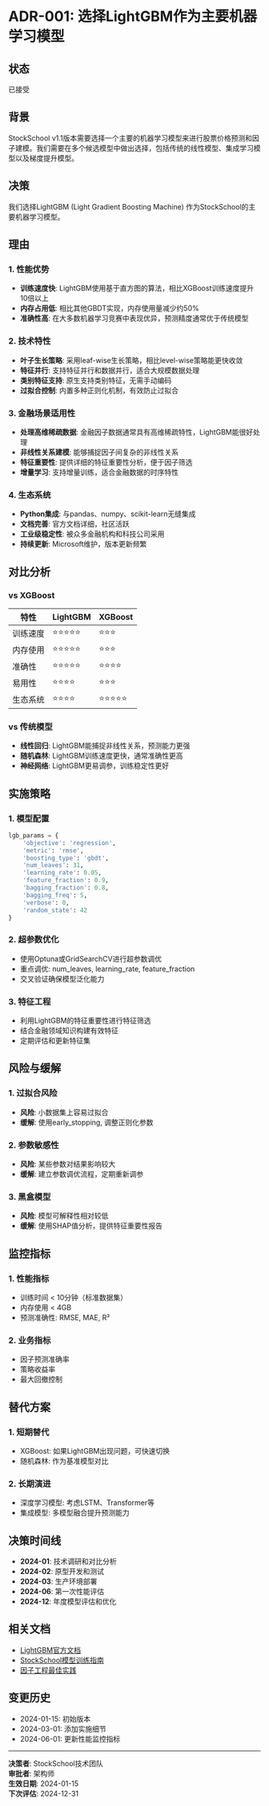 # ADR-001: 选择LightGBM作为主要机器学习模型

## 状态
已接受

## 背景
StockSchool v1.1版本需要选择一个主要的机器学习模型来进行股票价格预测和因子建模。我们需要在多个候选模型中做出选择，包括传统的线性模型、集成学习模型以及梯度提升模型。

## 决策
我们选择LightGBM (Light Gradient Boosting Machine) 作为StockSchool的主要机器学习模型。

## 理由

### 1. 性能优势
- **训练速度快**: LightGBM使用基于直方图的算法，相比XGBoost训练速度提升10倍以上
- **内存占用低**: 相比其他GBDT实现，内存使用量减少约50%
- **准确性高**: 在大多数机器学习竞赛中表现优异，预测精度通常优于传统模型

### 2. 技术特性
- **叶子生长策略**: 采用leaf-wise生长策略，相比level-wise策略能更快收敛
- **特征并行**: 支持特征并行和数据并行，适合大规模数据处理
- **类别特征支持**: 原生支持类别特征，无需手动编码
- **过拟合控制**: 内置多种正则化机制，有效防止过拟合

### 3. 金融场景适用性
- **处理高维稀疏数据**: 金融因子数据通常具有高维稀疏特性，LightGBM能很好处理
- **非线性关系建模**: 能够捕捉因子间复杂的非线性关系
- **特征重要性**: 提供详细的特征重要性分析，便于因子筛选
- **增量学习**: 支持增量训练，适合金融数据的时序特性

### 4. 生态系统
- **Python集成**: 与pandas、numpy、scikit-learn无缝集成
- **文档完善**: 官方文档详细，社区活跃
- **工业级稳定性**: 被众多金融机构和科技公司采用
- **持续更新**: Microsoft维护，版本更新频繁

## 对比分析

### vs XGBoost
| 特性 | LightGBM | XGBoost |
|------|----------|----------|
| 训练速度 | ⭐⭐⭐⭐⭐ | ⭐⭐⭐ |
| 内存使用 | ⭐⭐⭐⭐⭐ | ⭐⭐⭐ |
| 准确性 | ⭐⭐⭐⭐⭐ | ⭐⭐⭐⭐ |
| 易用性 | ⭐⭐⭐⭐ | ⭐⭐⭐ |
| 生态系统 | ⭐⭐⭐⭐ | ⭐⭐⭐⭐⭐ |

### vs 传统模型
- **线性回归**: LightGBM能捕捉非线性关系，预测能力更强
- **随机森林**: LightGBM训练速度更快，通常准确性更高
- **神经网络**: LightGBM更易调参，训练稳定性更好

## 实施策略

### 1. 模型配置
```python
lgb_params = {
    'objective': 'regression',
    'metric': 'rmse',
    'boosting_type': 'gbdt',
    'num_leaves': 31,
    'learning_rate': 0.05,
    'feature_fraction': 0.9,
    'bagging_fraction': 0.8,
    'bagging_freq': 5,
    'verbose': 0,
    'random_state': 42
}
```

### 2. 超参数优化
- 使用Optuna或GridSearchCV进行超参数调优
- 重点调优: num_leaves, learning_rate, feature_fraction
- 交叉验证确保模型泛化能力

### 3. 特征工程
- 利用LightGBM的特征重要性进行特征筛选
- 结合金融领域知识构建有效特征
- 定期评估和更新特征集

## 风险与缓解

### 1. 过拟合风险
- **风险**: 小数据集上容易过拟合
- **缓解**: 使用early_stopping, 调整正则化参数

### 2. 参数敏感性
- **风险**: 某些参数对结果影响较大
- **缓解**: 建立参数调优流程，定期重新调参

### 3. 黑盒模型
- **风险**: 模型可解释性相对较低
- **缓解**: 使用SHAP值分析，提供特征重要性报告

## 监控指标

### 1. 性能指标
- 训练时间 < 10分钟（标准数据集）
- 内存使用 < 4GB
- 预测准确性: RMSE, MAE, R²

### 2. 业务指标
- 因子预测准确率
- 策略收益率
- 最大回撤控制

## 替代方案

### 1. 短期替代
- XGBoost: 如果LightGBM出现问题，可快速切换
- 随机森林: 作为基准模型对比

### 2. 长期演进
- 深度学习模型: 考虑LSTM、Transformer等
- 集成模型: 多模型融合提升预测能力

## 决策时间线
- **2024-01**: 技术调研和对比分析
- **2024-02**: 原型开发和测试
- **2024-03**: 生产环境部署
- **2024-06**: 第一次性能评估
- **2024-12**: 年度模型评估和优化

## 相关文档
- [LightGBM官方文档](https://lightgbm.readthedocs.io/)
- [StockSchool模型训练指南](../model_training_guide.md)
- [因子工程最佳实践](../factor_engineering_best_practices.md)

## 变更历史
- 2024-01-15: 初始版本
- 2024-03-01: 添加实施细节
- 2024-06-01: 更新性能监控指标

---

**决策者**: StockSchool技术团队  
**审批者**: 架构师  
**生效日期**: 2024-01-15  
**下次评估**: 2024-12-31